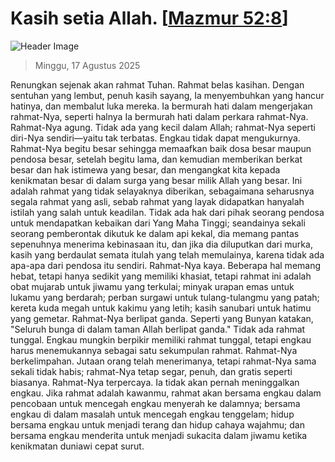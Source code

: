 
# Kasih setia Allah. [[Mazmur 52:8](http://alkitab.sabda.org/?Mazmur%2052:8)]

![Header Image](https://alkitab.app/slice/sunrise.jpg)

> Minggu, 17 Agustus 2025

Renungkan sejenak akan rahmat Tuhan. Rahmat belas kasihan. Dengan sentuhan yang lembut, penuh kasih sayang, Ia menyembuhkan yang hancur hatinya, dan membalut luka mereka. Ia bermurah hati dalam mengerjakan rahmat-Nya, seperti halnya Ia bermurah hati dalam perkara rahmat-Nya. Rahmat-Nya agung. Tidak ada yang kecil dalam Allah; rahmat-Nya seperti diri-Nya sendiri—yaitu tak terbatas. Engkau tidak dapat mengukurnya. Rahmat-Nya begitu besar sehingga memaafkan baik dosa besar maupun pendosa besar, setelah begitu lama, dan kemudian memberikan berkat besar dan hak istimewa yang besar, dan mengangkat kita kepada kenikmatan besar di dalam surga yang besar milik Allah yang besar. Ini adalah rahmat yang tidak selayaknya diberikan, sebagaimana seharusnya segala rahmat yang asli, sebab rahmat yang layak didapatkan hanyalah istilah yang salah untuk keadilan. Tidak ada hak dari pihak seorang pendosa untuk mendapatkan kebaikan dari Yang Maha Tinggi; seandainya sekali seorang pemberontak dikutuk ke dalam api kekal, dia memang pantas sepenuhnya menerima kebinasaan itu, dan jika dia diluputkan dari murka, kasih yang berdaulat semata itulah yang telah memulainya, karena tidak ada apa-apa dari pendosa itu sendiri. Rahmat-Nya kaya. Beberapa hal memang hebat, tetapi hanya sedikit yang memiliki khasiat, tetapi rahmat ini adalah obat mujarab untuk jiwamu yang terkulai; minyak urapan emas untuk lukamu yang berdarah; perban surgawi untuk tulang-tulangmu yang patah; kereta kuda megah untuk kakimu yang letih; kasih sanubari untuk hatimu yang gemetar. Rahmat-Nya berlipat ganda. Seperti yang Bunyan katakan, "Seluruh bunga di dalam taman Allah berlipat ganda." Tidak ada rahmat tunggal. Engkau mungkin berpikir memiliki rahmat tunggal, tetapi engkau harus menemukannya sebagai satu sekumpulan rahmat. Rahmat-Nya berkelimpahan. Jutaan orang telah menerimanya, tetapi rahmat-Nya sama sekali tidak habis; rahmat-Nya tetap segar, penuh, dan gratis seperti biasanya. Rahmat-Nya terpercaya. Ia tidak akan pernah meninggalkan engkau. Jika rahmat adalah kawanmu, rahmat akan bersama engkau dalam pencobaan untuk mencegah engkau menyerah ke dalamnya; bersama engkau di dalam masalah untuk mencegah engkau tenggelam; hidup bersama engkau untuk menjadi terang dan hidup cahaya wajahmu; dan bersama engkau menderita untuk menjadi sukacita dalam jiwamu ketika kenikmatan duniawi cepat surut.
    